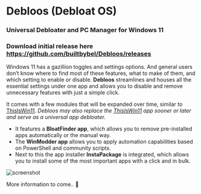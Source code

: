 # Debloos (Debloat OS)
### Universal Debloater and PC Manager for Windows 11


### Download initial release here https://github.com/builtbybel/Debloos/releases

Windows 11 has a gazillion toggles and settings options. And general users don’t know where to find most of these features, what to make of them, and which setting to enable or disable. **Debloos** streamlines and houses all the essential settings under one app and allows you to disable and remove unnecessary features with just a simple click. 

It comes with a few modules that will be expanded over time, similar to [ThisIsWin11](https://github.com/builtbybel/ThisIsWin11). 
_Debloos may also replace the [ThisIsWin11](https://github.com/builtbybel/ThisIsWin11) app sooner or later and serve as a universal app debloater._

- It features a **BloatFinder app**, which allows you to remove pre-installed apps automatically or the manual way. 
- The **WinModder app** allows you to apply automation capabilities based on PowerShell and community scripts.
- Next to this the app installer **InstaPackage** is integrated, which allows you to install some of the most important apps with a click and in bulk.


![screenshot](https://github.com/builtbybel/Debloos/blob/main/assets/debloos.png)



More information to come.. 🌃
